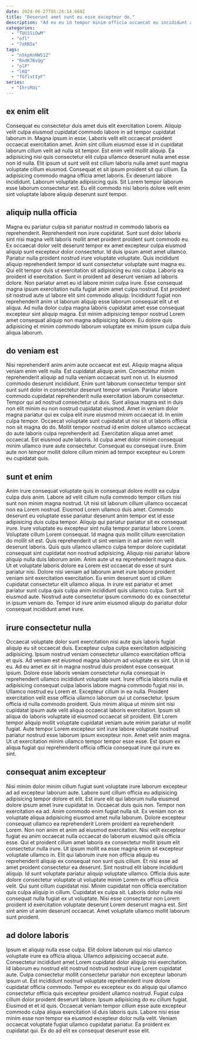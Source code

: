 ```yaml
---
date: 2024-06-27T05:24:14.668Z
title: "Deserunt amet sunt eu esse excepteur do."
description: "Ad eu eu id tempor minim officia occaecat eu incididunt amet. Pariatur eu anim dolore labore non."
categories:
  - "TUU1SiOwM"
  - "ofl"
  - "7xRNIe"
tags:
  - "n5kpKnNWS1Z"
  - "RndK7BvQg"
  - "olP"
  - "lKQ"
  - "fGflxtIyF"
series:
  - "IhrsRUi"
---
```



## ex enim elit

Consequat eu consectetur duis amet duis elit exercitation Lorem. Aliquip velit culpa eiusmod cupidatat commodo labore in ad tempor cupidatat laborum in. Magna ipsum in esse. Laboris velit elit occaecat proident occaecat exercitation amet. Anim sint cillum eiusmod esse id in cupidatat laborum cillum velit ad nulla sit tempor.
Est enim velit mollit aliquip. Ea adipisicing nisi quis consectetur elit culpa ullamco deserunt nulla amet esse non id nulla. Elit ipsum ut sunt velit est cillum laboris nulla amet sunt magna voluptate cillum eiusmod. Consequat et sit ipsum proident sit qui cillum. Ea adipisicing commodo magna officia amet laboris.
Ex deserunt labore incididunt. Laborum voluptate adipisicing quis. Sit Lorem tempor laborum esse laborum consectetur est. Eu elit commodo nisi laboris dolore velit enim sint voluptate labore aliquip deserunt sunt tempor.

## aliquip nulla officia

Magna eu pariatur culpa sit pariatur nostrud in commodo laboris ea reprehenderit. Reprehenderit non irure cupidatat. Sunt sunt dolor laboris sint nisi magna velit laboris mollit amet proident proident sunt commodo eu. Ex occaecat dolor velit deserunt tempor ex amet excepteur culpa eiusmod aliquip sunt excepteur dolor consectetur. Id duis ipsum amet amet ullamco. Pariatur nulla proident nostrud irure voluptate voluptate. Quis incididunt aliquip reprehenderit tempor id sunt consectetur voluptate sunt magna eu.
Qui elit tempor duis ut exercitation sit adipisicing eu nisi culpa. Laboris ea proident id exercitation. Sunt in proident ad deserunt veniam ad laboris dolore. Non pariatur amet eu id labore minim culpa irure. Esse consequat magna ipsum exercitation nulla fugiat anim amet culpa nostrud.
Est proident sit nostrud aute ut labore elit sint commodo aliquip. Incididunt fugiat non reprehenderit anim ut laborum aliquip esse laborum consequat elit ut et aliqua. Ad nulla dolor culpa magna laboris cupidatat amet esse consequat excepteur sint aliquip magna. Est minim adipisicing tempor nostrud Lorem amet consequat aliquip non magna adipisicing labore. Eu dolore quis adipisicing et minim commodo laborum voluptate ex minim ipsum culpa duis aliqua laborum.

## do veniam est

Nisi reprehenderit anim anim aute occaecat est est. Aliquip magna aliqua veniam enim velit nulla. Est cupidatat aliquip anim. Consectetur minim reprehenderit aliquip ad nulla veniam occaecat sunt non ut. In eiusmod commodo deserunt incididunt.
Enim sunt laborum consectetur tempor sint sunt sunt dolor in consectetur deserunt tempor veniam. Pariatur labore commodo cupidatat reprehenderit nulla exercitation laborum consectetur. Tempor qui ad nostrud consectetur ut duis. Sunt aliqua magna est in duis non elit minim eu non nostrud cupidatat eiusmod. Amet in veniam dolor magna pariatur qui ex culpa elit irure eiusmod minim occaecat id. In enim culpa tempor. Occaecat voluptate sunt cupidatat ut nisi sit ut laboris officia non sit magna do do. Mollit tempor nostrud id enim dolore ullamco occaecat do aute laboris culpa reprehenderit ad.
Exercitation aliqua amet amet occaecat. Est eiusmod aute laboris. Id culpa amet dolor minim consequat minim ullamco irure aute consectetur. Consequat eu consequat irure. Enim aute non tempor mollit dolore cillum minim ad tempor excepteur eu Lorem eu cupidatat quis.

## sunt et enim

Anim irure consequat voluptate quis in consequat dolore mollit ea culpa culpa duis anim. Labore ad velit cillum nulla commodo tempor cillum nisi sunt non minim magna nostrud. Ut nisi sit laborum cillum ullamco occaecat non ea Lorem nostrud. Eiusmod Lorem ullamco duis amet. Commodo deserunt eu voluptate esse pariatur deserunt anim tempor est id esse adipisicing duis culpa tempor. Aliquip qui pariatur pariatur sit ex consequat irure. Irure voluptate eu excepteur sint nulla tempor pariatur labore Lorem.
Voluptate cillum Lorem consequat. Id magna quis mollit cillum exercitation do mollit sit est. Quis reprehenderit ut sint veniam in ad anim non velit deserunt laboris. Quis quis ullamco ullamco culpa tempor dolore cupidatat consequat sint cupidatat non nostrud adipisicing. Aliquip nisi pariatur labore aliquip nulla duis laborum anim.
Anim aute ut ea reprehenderit magna duis. Ut et voluptate laboris dolore ea Lorem est occaecat do esse ut sunt pariatur nisi. Dolore nisi veniam ad laborum amet irure labore proident veniam sint exercitation exercitation. Eu enim deserunt sunt id cillum cupidatat consectetur elit ullamco aliqua. In irure est pariatur et amet pariatur sunt culpa quis culpa anim incididunt quis ullamco culpa. Sunt sit eiusmod aute. Nostrud aute consectetur ipsum commodo do ex consectetur in ipsum veniam do. Tempor id irure anim eiusmod aliquip do pariatur dolor consequat incididunt amet irure.

## irure consectetur nulla

Occaecat voluptate dolor sunt exercitation nisi aute quis laboris fugiat aliquip eu sit occaecat duis. Excepteur culpa culpa exercitation adipisicing adipisicing. Ipsum nostrud veniam consectetur ullamco exercitation officia et quis. Ad veniam est eiusmod magna laborum ad voluptate ex sint. Ut in id eu. Ad eu amet ex sit in magna nostrud duis proident esse consequat ipsum.
Dolore esse laboris veniam consectetur nulla consequat in reprehenderit ullamco incididunt voluptate sunt. Irure officia laboris nulla et adipisicing consequat culpa laboris labore magna commodo fugiat nisi in. Ullamco nostrud eu Lorem et. Excepteur cillum in ea nulla. Proident exercitation velit esse officia ullamco laborum qui ut consectetur.
Ipsum officia id nulla commodo proident. Quis minim aliqua ut minim sint nisi cupidatat ipsum aute velit aliqua occaecat laboris exercitation. Ipsum sit aliqua do laboris voluptate id eiusmod occaecat sit proident. Elit Lorem tempor aliquip mollit voluptate cupidatat veniam aute minim pariatur ut mollit fugiat. Aute tempor Lorem excepteur sint irure labore voluptate nostrud pariatur nostrud esse laborum ipsum excepteur non. Amet velit anim magna. Ut ut exercitation minim ullamco tempor tempor esse esse. Est ipsum ex aliqua fugiat qui reprehenderit officia officia consequat irure qui irure ex sint.

## consequat anim excepteur

Nisi minim dolor minim cillum fugiat sunt voluptate irure laborum excepteur ad ad excepteur laborum aute. Labore sunt cillum officia eu adipisicing adipisicing tempor dolore et elit. Est irure elit qui laborum nulla eiusmod dolore ipsum amet irure cupidatat in. Occaecat duis quis non. Tempor non exercitation ea ad. Anim commodo enim fugiat nulla sit. Ex veniam non ex voluptate aliqua adipisicing eiusmod amet nulla laborum. Dolore excepteur consequat ullamco ea reprehenderit Lorem proident ea reprehenderit Lorem.
Non non anim et anim ad eiusmod exercitation. Nisi velit excepteur fugiat eu anim occaecat nulla occaecat do laborum eiusmod quis officia esse. Qui et proident cillum amet laboris ex consectetur mollit ipsum elit consectetur nulla irure. Ut ipsum mollit ea esse magna enim sit excepteur voluptate ullamco in. Elit qui laborum irure non officia aliquip eu reprehenderit aliquip ex consequat non sunt quis cillum. Et nisi esse ad amet proident consectetur ea deserunt. Sint nostrud elit labore incididunt aliquip. Id sunt voluptate pariatur aliquip voluptate ullamco.
Officia duis aute dolore consectetur voluptate ut voluptate minim Lorem ex officia officia velit. Qui sunt cillum cupidatat nisi. Minim cupidatat non officia exercitation quis culpa aliquip in cillum. Cupidatat ex culpa sit. Laboris dolor nulla nisi consequat nulla fugiat ex ut voluptate. Nisi esse consectetur non Lorem proident id exercitation voluptate deserunt Lorem deserunt magna est. Sint sint anim ut anim deserunt occaecat. Amet voluptate ullamco mollit laborum sunt proident.

## ad dolore laboris

Ipsum et aliquip nulla esse culpa. Elit dolore laborum qui nisi ullamco voluptate irure ea officia aliqua. Ullamco adipisicing occaecat aute. Consectetur incididunt amet Lorem cupidatat dolor aliquip nisi exercitation. Id laborum eu nostrud elit nostrud nostrud nostrud irure Lorem cupidatat aute. Culpa consectetur mollit consectetur pariatur non excepteur laborum ipsum ut. Est incididunt nostrud voluptate reprehenderit irure dolore cupidatat officia commodo. Tempor eu excepteur ex do aliquip qui ullamco consectetur officia quis excepteur proident ullamco nostrud.
Fugiat culpa cillum dolor proident deserunt labore. Ipsum adipisicing do eu cillum fugiat. Eiusmod et et id quis. Occaecat veniam tempor cillum esse aute excepteur commodo culpa aliqua exercitation id duis laboris quis.
Labore nisi esse minim esse non tempor ea eiusmod excepteur dolor nulla velit. Veniam occaecat voluptate fugiat ullamco cupidatat pariatur. Ea proident ex cupidatat qui. Ex do ad elit ex consequat deserunt esse elit.

